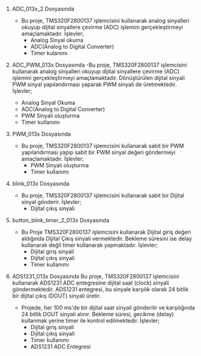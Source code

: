 1) ADC_013x_2 Dosyasında
   - Bu proje, TMS320F2800137 işlemcisini kullanarak analog sinyalleri okuyup dijital sinyallere çevirme (ADC) işlemini gerçekleştirmeyi amaçlamaktadır.
   İşlevler;
      - Analog Sinyal okuma
      - ADC(Analog to Digital Converter)
      - Timer kulanımı

2) ADC_PWM_013x Dosyasında
   -Bu proje, TMS320F2800137 işlemcisini kullanarak analog sinyalleri okuyup dijital sinyallere çevirme (ADC) işlemini gerçekleştirmeyi amaçlamaktadır.
   Dönüştürülen dijital sinyali PWM sinyal yapılandırması yaparak PWM sinyali de üretmektedir.
   İşlevler;
      - Analog Sinyal Okuma
      - ADC(Analog to Digital Converter)
      - PWM Sinyali oluşturma
      - Timer kullanımı

3) PWM_013x Dosyasında
   - Bu proje, TMS320F2800137 işlemcisini kullanarak sabit bir PWM yapılandırması yapıp sabit bir PWM sinyal değeri göndermeyi amaçlamaktadır.
   İşlevler;
      - PWM Sinyali oluşturma
      - Timer kullanımı

4) blink_013x Dosyasında
   - Bu proje, TMS320F2800137 işlemcisini kullanarak sabit bir Dijital sinyal gönderir.
   İşlevler;
      - Dijital çıkış sinyali
    
5) button_blink_timer_2_013x Dosyasında
   - Bu Proje TMS320F2800137 işlemcisini kullanarak Dijital giriş değeri aldığında Dijital Çıkış sinyali vermektedir.
   Bekleme süresini ise delay kullanarak değil timer kullanarak yapmaktadır.
   İşlevler;
      - Dijital giriş sinyali
      - Dijital çıkış sinyali
      - Timer kullanımı
    
6) ADS1231_013x Dosyasında
   Bu proje, TMS320F2800137 işlemcisini kullanarak ADS1231 ADC entegresine dijital saat (clock) sinyali göndermektedir. ADS1231 entegresi, bu sinyale karşılık olarak 24 bitlik bir dijital çıkış (DOUT) sinyali üretir.
   - Projede, her 100 ms'de bir dijital saat sinyali gönderilir ve karşılığında 24 bitlik DOUT sinyali alınır. Bekleme süresi, gecikme (delay) kullanmak yerine timer ile kontrol edilmektedir.
   İşlevler;
      - Dijital giriş sinyali
      - Dijital çıkış sinyali
      - Timer kullanımı
      - ADS1231 ADC Entegresi
